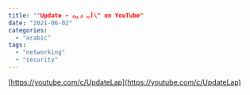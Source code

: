 ```yaml
---
title: ""Update - أب ديت\" on YouTube"
date: "2021-06-02"
categories: 
  - "arabic"
tags: 
  - "networking"
  - "security"
---
```


[https://youtube.com/c/UpdateLap](https://youtube.com/c/UpdateLap)
